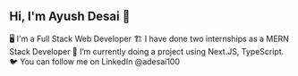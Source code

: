 ## Hi, I'm Ayush Desai 👋

🖥️ I'm a Full Stack Web Developer
🏗️ I have done two internships as a MERN Stack Developer
🦀 I’m currently doing a project using Next.JS, TypeScript.
🐦 You can follow me on LinkedIn @adesai100
